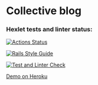 # Collective blog

### Hexlet tests and linter status:
[![Actions Status](https://github.com/usernaimandrey/rails-project-lvl2/workflows/hexlet-check/badge.svg)](https://github.com/usernaimandrey/rails-project-lvl2/actions)

[![Rails Style Guide](https://img.shields.io/badge/code_style-rubocop-brightgreen.svg)](https://github.com/rubocop/rubocop-rails)

[![Test and Linter Check](https://github.com/usernaimandrey/rails-project-lvl2/actions/workflows/ruby.yml/badge.svg)](https://github.com/usernaimandrey/rails-project-lvl2/actions/workflows/ruby.yml)

[Demo on Heroku](https://shlyapnikov-blog.herokuapp.com/)
